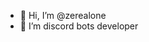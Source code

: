 - 👋 Hi, I’m @zerealone
- 🌱 I’m discord bots developer

<!---
zerealone/zerealone is a ✨ special ✨ repository because its `README.md` (this file) appears on your GitHub profile.
You can click the Preview link to take a look at your changes.
--->
